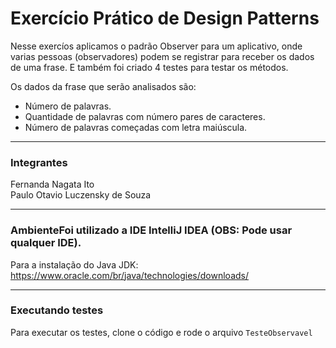 # Exercício Prático de Design Patterns

Nesse exercíos aplicamos o padrão Observer para um aplicativo, onde varias pessoas (observadores) podem se registrar para receber os dados de uma frase. E também foi criado 4 testes para testar os métodos.

Os dados da frase que serão analisados são:
- Número de palavras.
- Quantidade de palavras com número pares de caracteres.
- Número de palavras começadas com letra maiúscula.

---
### Integrantes

Fernanda Nagata Ito <br/>
Paulo Otavio Luczensky de Souza

---
### AmbienteFoi utilizado a IDE IntelliJ IDEA (OBS: Pode usar qualquer IDE).

Para a instalação do Java JDK: https://www.oracle.com/br/java/technologies/downloads/

--- 

### Executando testes
Para executar os testes, clone o código e rode o arquivo `TesteObservavel`
